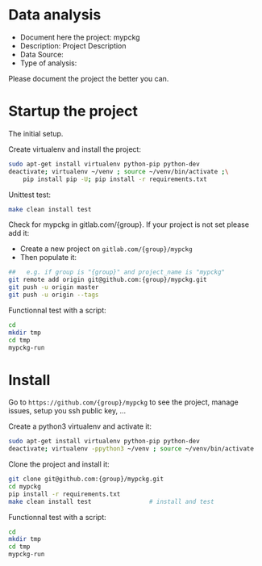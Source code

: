 # Data analysis
- Document here the project: mypckg
- Description: Project Description
- Data Source:
- Type of analysis:

Please document the project the better you can.

# Startup the project

The initial setup.

Create virtualenv and install the project:
```bash
sudo apt-get install virtualenv python-pip python-dev
deactivate; virtualenv ~/venv ; source ~/venv/bin/activate ;\
    pip install pip -U; pip install -r requirements.txt
```

Unittest test:
```bash
make clean install test
```

Check for mypckg in gitlab.com/{group}.
If your project is not set please add it:

- Create a new project on `gitlab.com/{group}/mypckg`
- Then populate it:

```bash
##   e.g. if group is "{group}" and project_name is "mypckg"
git remote add origin git@github.com:{group}/mypckg.git
git push -u origin master
git push -u origin --tags
```

Functionnal test with a script:

```bash
cd
mkdir tmp
cd tmp
mypckg-run
```

# Install

Go to `https://github.com/{group}/mypckg` to see the project, manage issues,
setup you ssh public key, ...

Create a python3 virtualenv and activate it:

```bash
sudo apt-get install virtualenv python-pip python-dev
deactivate; virtualenv -ppython3 ~/venv ; source ~/venv/bin/activate
```

Clone the project and install it:

```bash
git clone git@github.com:{group}/mypckg.git
cd mypckg
pip install -r requirements.txt
make clean install test                # install and test
```
Functionnal test with a script:

```bash
cd
mkdir tmp
cd tmp
mypckg-run
```
